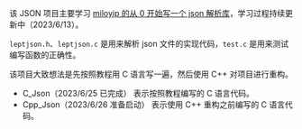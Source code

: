 该 JSON 项目主要学习 [miloyip 的从 0 开始写一个 json 解析库](https://github.com/miloyip/json-tutorial)，学习过程持续更新中（2023/6/13）。

`leptjson.h`、`leptjson.c` 是用来解析 json 文件的实现代码，`test.c` 是用来测试编写函数的正确性。

该项目大致想法是先按照教程用 C 语言写一遍，然后使用 C++ 对项目进行重构。
* C_Json（2023/6/25 已完成） 表示按照教程编写的 C 语言代码。
* Cpp_Json（2023/6/26 准备启动） 表示使用 C++ 重构之前编写的 C 语言代码。